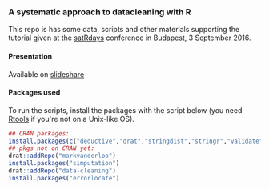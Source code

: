 ### A systematic approach to datacleaning with R

This repo is has some data, scripts and other materials supporting the tutorial given
at the [satRdays]() conference in Budapest, 3 September 2016.

#### Presentation

Available on [slideshare](http://www.slideshare.net/MarkVanDerLoo/sat-rday)

#### Packages used

To run the scripts, install the packages with the script below (you need
[Rtools](https://cran.r-project.org/bin/windows/Rtools/) if you're not on a Unix-like OS).

```r
## CRAN packages:
install.packages(c("deductive","drat","stringdist","stringr","validate","VIM"))
## pkgs not on CRAN yet:
drat::addRepo("markvanderloo")
install.packages("simputation")
drat::addRepo("data-cleaning") 
install.packages("errorlocate")
```




